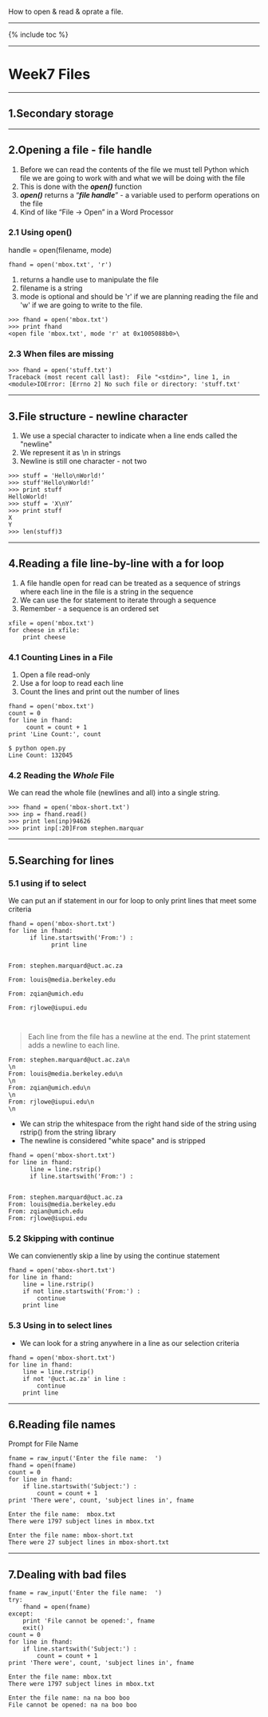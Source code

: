 ﻿How to open & read & oprate a file.
<!--more-->

---
{% include toc %}

---
# Week7 Files

---
## 1.Secondary storage

---
## 2.Opening a file - file handle

 1. Before we can read the contents of the file we must tell Python which file we are going to work with and what we will be doing with the file
 2. This is done with the ***open()*** function
 3. ***open()*** returns a “***file handle***” - a variable used to perform operations on the file
 4. Kind of like “File -> Open” in a Word Processor

### 2.1 Using open()

handle = open(filename, mode)

```
fhand = open('mbox.txt', 'r')
```

 1. returns a handle use to manipulate the file 
 2. filename is a string
 3. mode is optional and should be 'r' if we are planning reading the file and 'w' if we are going to write to the file.

```
>>> fhand = open('mbox.txt')
>>> print fhand
<open file 'mbox.txt', mode 'r' at 0x1005088b0>\
```

### 2.3 When files are missing

```
>>> fhand = open('stuff.txt')
Traceback (most recent call last):  File "<stdin>", line 1, in <module>IOError: [Errno 2] No such file or directory: 'stuff.txt'
```

---

## 3.File structure - newline character

1. We use a special character to indicate when a line ends called the "newline"
1. We represent it as \n in strings 
1. Newline is still one character - not two

```
>>> stuff = 'Hello\nWorld!’
>>> stuff'Hello\nWorld!’
>>> print stuff
HelloWorld!
>>> stuff = 'X\nY’
>>> print stuff
X
Y
>>> len(stuff)3
```

---

## 4.Reading a file line-by-line with a for loop

 1. A file handle open for read can be treated as a sequence of strings where each line in the file is a string in the sequence
 2. We can use the for statement to iterate through a sequence
 3. Remember - a sequence is an ordered set

```
xfile = open('mbox.txt')
for cheese in xfile:
    print cheese
```

### 4.1 Counting Lines in a File

 1. Open a file read-only
 2. Use a for loop to read each line
 3. Count the lines and print out the number of lines

```
fhand = open('mbox.txt')
count = 0
for line in fhand:
     count = count + 1
print 'Line Count:', count

$ python open.py
Line Count: 132045

```

### 4.2 Reading the *Whole* File

We can read the whole file (newlines and all) into a single string.

```
>>> fhand = open('mbox-short.txt')
>>> inp = fhand.read()
>>> print len(inp)94626
>>> print inp[:20]From stephen.marquar
```

---

## 5.Searching for lines

### 5.1 using if to select

We can put an if statement in our for loop to only print lines that meet some criteria

```
fhand = open('mbox-short.txt')
for line in fhand:
      if line.startswith('From:') :
            print line
            
            
From: stephen.marquard@uct.ac.za

From: louis@media.berkeley.edu

From: zqian@umich.edu

From: rjlowe@iupui.edu

            
```

>Each line from the file has a newline at the end.
The print statement adds a newline to each line.

```
From: stephen.marquard@uct.ac.za\n
\n
From: louis@media.berkeley.edu\n
\n
From: zqian@umich.edu\n
\n
From: rjlowe@iupui.edu\n
\n
```

- We can strip the whitespace from the right hand side of the string using rstrip() from the string library
- The newline is considered "white space" and is stripped

```
fhand = open('mbox-short.txt')
for line in fhand:
      line = line.rstrip()
      if line.startswith('From:') :            
      
      
From: stephen.marquard@uct.ac.za
From: louis@media.berkeley.edu
From: zqian@umich.edu
From: rjlowe@iupui.edu
```

### 5.2 Skipping with continue

We can convienently skip a line by using the continue statement

```
fhand = open('mbox-short.txt')
for line in fhand:
    line = line.rstrip()
    if not line.startswith('From:') :
        continue
    print line
```

### 5.3 Using in to select lines

- We can look for a string anywhere in a line as our selection criteria

```
fhand = open('mbox-short.txt')
for line in fhand:
    line = line.rstrip()
    if not '@uct.ac.za' in line : 
        continue
    print line
```

---

## 6.Reading file names

Prompt for File Name

```
fname = raw_input('Enter the file name:  ')
fhand = open(fname)
count = 0
for line in fhand:
    if line.startswith('Subject:') :
        count = count + 1
print 'There were', count, 'subject lines in', fname

Enter the file name:  mbox.txt
There were 1797 subject lines in mbox.txt

Enter the file name: mbox-short.txt
There were 27 subject lines in mbox-short.txt
```

---

## 7.Dealing with bad files

```
fname = raw_input('Enter the file name:  ')
try:
    fhand = open(fname)
except:
    print 'File cannot be opened:', fname
    exit()
count = 0
for line in fhand:
    if line.startswith('Subject:') :
        count = count + 1
print 'There were', count, 'subject lines in', fname

Enter the file name: mbox.txt
There were 1797 subject lines in mbox.txt

Enter the file name: na na boo boo
File cannot be opened: na na boo boo
```


